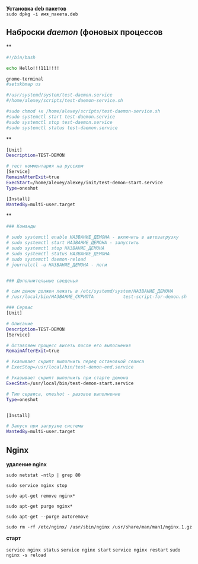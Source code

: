 **Установка deb пакетов**  
`sudo dpkg -i имя_пакета.deb`

## Наброски _daemon_ (фоновых процессов
**
```bash
#!/bin/bash

echo Hello!!!111!!!!

gnome-terminal
#setxkbmap us

#/usr/systemd/system/test-daemon.service
#/home/alexey/scripts/test-daemon-service.sh

#sudo chmod +x /home/alexey/scripts/test-daemon-service.sh
#sudo systemctl start test-daemon.service
#sudo systemctl stop test-daemon.service
#sudo systemctl status test-daemon.service
```
**
```bash
[Unit]
Description=TEST-DEMON

# тест комментария на русском
[Service]
RemainAfterExit=true
ExecStart=/home/alexey/alexey/init/test-demon-start.service
Type=oneshot

[Install]
WantedBy=multi-user.target
```
**
```bash
### Команды

# sudo systemctl enable НАЗВАНИЕ_ДЕМОНА - включить в автозагрузку
# sudo systemctl start НАЗВАНИЕ_ДЕМОНА - запустить
# sudo systemctl stop НАЗВАНИЕ_ДЕМОНА
# sudo systemctl status НАЗВАНИЕ_ДЕМОНА
# sudo systemctl daemon-reload
# journalctl -u НАЗВАНИЕ_ДЕМОНА - логи


### Дополнительные сведенья

# сам демон должен лежать в /etc/systemd/system/НАЗВАНИЕ_ДЕМОНА
# /usr/local/bin/НАЗВАНИЕ_СКРИПТА			test-script-for-demon.sh

### Сервис
[Unit]

# Описание
Description=TEST-DEMON
[Service]

# Оставляем процесс висеть после его выполнения
RemainAfterExit=true

# Указывает скрипт выполнить перед остановкой сеанса
# ExecStop=/usr/local/bin/test-demon-end.service

# Указывает скрипт выполнить при старте демона
ExecStat=/usr/local/bin/test-demon-start.service

# Тип сервиса, oneshot - разовое выполнение
Type=oneshot


[Install]

# Запуск при загрузке системы
WantedBy=multi-user.target
```
## Nginx

**удаление nginx**   

`sudo netstat -ntlp | grep 80`

`sudo service nginx stop`

`sudo apt-get remove nginx*`

`sudo apt-get purge nginx*`

`sudo apt-get --purge autoremove`

`sudo rm -rf /etc/nginx/ /usr/sbin/nginx /usr/share/man/man1/nginx.1.gz`

**старт**  

`service nginx status`
`service nginx start`
`service nginx restart`
`sudo nginx -s reload`

<!--stackedit_data:
eyJoaXN0b3J5IjpbLTI2Mzg2MzYzNywxMjU2MTI1Mjk4LDE3NT
I3MjE5MTcsMjk1MjA0ODQsNzUzMzM0MzcyXX0=
-->